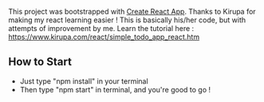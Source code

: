 This project was bootstrapped with [Create React App](https://github.com/facebookincubator/create-react-app).
Thanks to Kirupa for making my react learning easier ! This is basically his/her code, but with attempts of improvement by me.
Learn the tutorial here : https://www.kirupa.com/react/simple_todo_app_react.htm

## How to Start
* Just type "npm install" in your terminal
* Then type "npm start" in terminal, and you're good to go !
